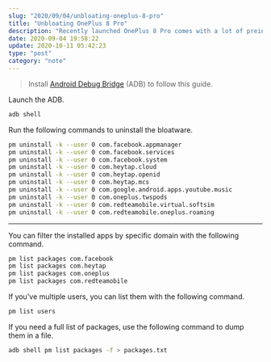 ```yaml
---
slug: "2020/09/04/unbloating-oneplus-8-pro"
title: "Unbloating OnePlus 8 Pro"
description: "Recently launched OnePlus 8 Pro comes with a lot of preinstalled bloatware. Learn how to get rid of it using Android Debug Bridge."
date: 2020-09-04 19:58:22
update: 2020-10-11 05:42:23
type: "post"
category: "note"
---
```


> Install [Android Debug Bridge](https://developer.android.com/tools/adb) (ADB) to follow this guide.

Launch the ADB.

```sh
adb shell
```

Run the following commands to uninstall the bloatware.

```sh
pm uninstall -k --user 0 com.facebook.appmanager
pm uninstall -k --user 0 com.facebook.services
pm uninstall -k --user 0 com.facebook.system
pm uninstall -k --user 0 com.heytap.cloud
pm uninstall -k --user 0 com.heytap.openid
pm uninstall -k --user 0 com.heytap.mcs
pm uninstall -k --user 0 com.google.android.apps.youtube.music
pm uninstall -k --user 0 com.oneplus.twspods
pm uninstall -k --user 0 com.redteamobile.virtual.softsim
pm uninstall -k --user 0 com.redteamobile.oneplus.roaming
```

---

You can filter the installed apps by specific domain with the following command.

```sh
pm list packages com.facebook
pm list packages com.heytap
pm list packages com.oneplus
pm list packages com.redteamobile
```

If you've multiple users, you can list them with the following command.

```sh
pm list users
```

If you need a full list of packages, use the following command to dump them in a file.

```sh
adb shell pm list packages -f > packages.txt
```
